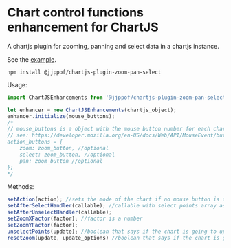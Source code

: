 # Chart control functions enhancement for ChartJS
A chartjs plugin for zooming, panning and select data in a chartjs instance.

See the [example](https://jjppof.github.io/chartjs-plugin-zoom-pan-select/example/index).

```
npm install @jjppof/chartjs-plugin-zoom-pan-select
```

Usage:

```javascript
import ChartJSEnhancements from '@jjppof/chartjs-plugin-zoom-pan-select';

let enhancer = new ChartJSEnhancements(chartjs_object);
enhancer.initialize(mouse_buttons);
/* 
// mouse_buttons is a object with the mouse button number for each chart action (pan, zoom or select)
// see: https://developer.mozilla.org/en-US/docs/Web/API/MouseEvent/buttons#Return_value
action_buttons = {
    zoom: zoom_button, //optional
    select: zoom_button, //optional
    pan: zoom_button //optional
};
*/
```

Methods:

```javascript
setAction(action); //sets the mode of the chart if no mouse button is defined. The arg is a string that can be "zoom", "pan" or "select"
setAfterSelectHandler(callable); //callable with select points array as arg
setAfterUnselectHandler(callable);
setZoomXFactor(factor); //factor is a number
setZoomYFactor(factor);
unselectPoints(update); //boolean that says if the chart is going to update or not
resetZoom(update, update_options) //boolean that says if the chart is going to update or not. update_options is the update options from chartjs update() function
```
